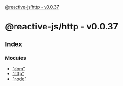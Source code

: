 [@reactive-js/http - v0.0.37](README.md)

# @reactive-js/http - v0.0.37

## Index

### Modules

* ["dom"](modules/_dom_.md)
* ["http"](modules/_http_.md)
* ["node"](modules/_node_.md)
